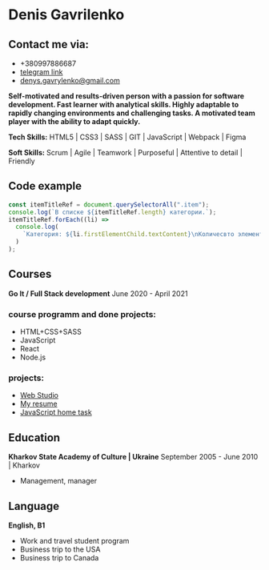 # Denis Gavrilenko

## Contact me via:
* +380997886687
* [telegram link](https://t.me/Denis_1087)
* denys.gavrylenko@gmail.com

__Self-motivated and results-driven person with a passion for software development. Fast learner with analytical skills. Highly adaptable to rapidly changing environments and challenging tasks. A motivated team player with the ability to adapt quickly.__

**Tech Skills:**
HTML5 | CSS3  | SASS  | GIT | JavaScript  | Webpack | Figma

**Soft Skills:**
Scrum |  Agile |  Teamwork  | Purposeful |  Attentive to detail |  Friendly

## Code example 
```javascript
const itemTitleRef = document.querySelectorAll(".item");
console.log(`В списке ${itemTitleRef.length} категории.`);
itemTitleRef.forEach((li) =>
  console.log(
    `Категория: ${li.firstElementChild.textContent}\nКоличесвто элементов: ${li.lastElementChild.children.length}`
  )
);
```

## Courses
__Go It / Full Stack development__
June 2020 - April 2021
### course programm and done projects:
* HTML+CSS+SASS
* JavaScript
* React
* Node.js
### projects:
* [Web Studio](https://gavrylenkodenys.github.io/goit-markup-hw-08/)
* [My resume](https://gavrylenkodenys.github.io/resume/)
* [JavaScript home task](https://gavrylenkodenys.github.io/goit-js-hw-07/)

## Education
__Kharkov State Academy of Culture | Ukraine__
September 2005 - June 2010 | Kharkov
- Management, manager

## Language 
__English, B1__
* Work and travel student program
* Business trip to the USA
* Business trip to Canada 
